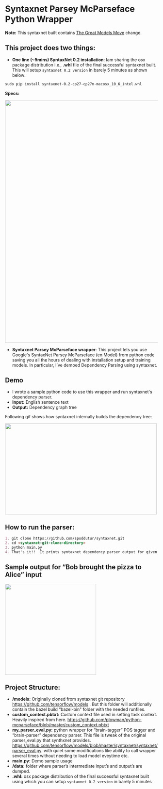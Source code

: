 # Syntaxnet Parsey McParseface Python Wrapper
**Note:** This syntaxnet built contains [The Great Models Move](https://github.com/tensorflow/models/pull/2430) change. 

## This project does two things:
- **One line (~5mins) SyntaxNet 0.2 installation**: Iam sharing the osx package distribution i.e., **.whl** file of the final successful syntaxnet built. This will setup `syntaxnet 0.2 version` in barely 5 minutes as shown below:
```markdown
sudo pip install syntaxnet-0.2-cp27-cp27m-macosx_10_6_intel.whl
```
**Specs:**

<img src="https://user-images.githubusercontent.com/22542670/38134683-ca75dcac-3431-11e8-850e-b6379c07957b.png" width="800" />

- **Syntaxnet Parsey McParseface wrapper**: This project lets you use Google's SyntaxNet Parsey McParseface (en Model) from python code saving you all the hours of dealing with installation setup and training models. In particular, I’ve demoed Dependency Parsing using syntaxnet.

## Demo
- I wrote a sample python code to use this wrapper and run syntaxnet's dependency parser. 
- **Input:** English sentence text
- **Output:** Dependency graph tree

Following gif shows how syntaxnet internally builds the dependency tree:


<img src="https://github.com/tensorflow/models/blob/master/research/syntaxnet/g3doc/images/looping-parser.gif" width="500" height="300"/>

## How to run the parser:
```markdown
1. git clone https://github.com/spoddutur/syntaxnet.git
2. cd <syntaxnet-git-clone-directory>
3. python main.py 
4. That's it!!  It prints syntaxnet dependency parser output for given input english sentence
```

## Sample output for “Bob brought the pizza to Alice” input
<img src="https://user-images.githubusercontent.com/22542670/38134694-d492419e-3431-11e8-87a3-dcd6d0d36ebb.png" width="300"/>

## Project Structure:
- **/models:** Originally cloned from syntaxnet git repository https://github.com/tensorflow/models . But this folder will additionally contain the bazel build “bazel-bin" folder with the needed runfiles.
- **custom_context.pbtxt:** Custom context file used in setting task context. Heavily inspired from here. https://github.com/plowman/python-mcparseface/blob/master/custom_context.pbtxt 
- **my_parser_eval.py:** python wrapper for “brain-tagger” POS tagger and “brain-parser” dependency parser. This file is tweak of the original parser_eval.py that synthxnet provides.  https://github.com/tensorflow/models/blob/master/syntaxnet/syntaxnet/parser_eval.py. with quiet some modifications like ability to call wrapper several times without needing to load model eveytime etc.
- **main.py:** Demo sample usage
- **/data:** folder where parser’s intermediate input’s and output’s are dumped.
- **.whl:** osx package distribution of the final successful syntaxnet built using which you can setup `syntaxnet 0.2 version` in barely 5 minutes 
